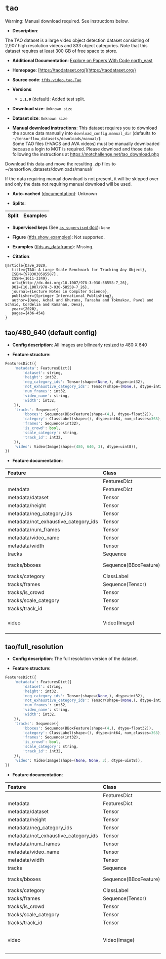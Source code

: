 <div itemscope itemtype="http://schema.org/Dataset">
  <div itemscope itemprop="includedInDataCatalog" itemtype="http://schema.org/DataCatalog">
    <meta itemprop="name" content="TensorFlow Datasets" />
  </div>
  <meta itemprop="name" content="tao" />
  <meta itemprop="description" content="The TAO dataset is a large video object detection dataset consisting of&#10;2,907 high resolution videos and 833 object categories. Note that this dataset&#10;requires at least 300 GB of free space to store.&#10;&#10;To use this dataset:&#10;&#10;```python&#10;import tensorflow_datasets as tfds&#10;&#10;ds = tfds.load(&#x27;tao&#x27;, split=&#x27;train&#x27;)&#10;for ex in ds.take(4):&#10;  print(ex)&#10;```&#10;&#10;See [the guide](https://www.tensorflow.org/datasets/overview) for more&#10;informations on [tensorflow_datasets](https://www.tensorflow.org/datasets).&#10;&#10;" />
  <meta itemprop="url" content="https://www.tensorflow.org/datasets/catalog/tao" />
  <meta itemprop="sameAs" content="https://taodataset.org/" />
  <meta itemprop="citation" content="@article{Dave_2020,&#10;   title={TAO: A Large-Scale Benchmark for Tracking Any Object},&#10;   ISBN={9783030585587},&#10;   ISSN={1611-3349},&#10;   url={http://dx.doi.org/10.1007/978-3-030-58558-7_26},&#10;   DOI={10.1007/978-3-030-58558-7_26},&#10;   journal={Lecture Notes in Computer Science},&#10;   publisher={Springer International Publishing},&#10;   author={Dave, Achal and Khurana, Tarasha and Tokmakov, Pavel and Schmid, Cordelia and Ramanan, Deva},&#10;   year={2020},&#10;   pages={436-454}&#10;}" />
</div>

# `tao`


Warning: Manual download required. See instructions below.

*   **Description**:

The TAO dataset is a large video object detection dataset consisting of 2,907
high resolution videos and 833 object categories. Note that this dataset
requires at least 300 GB of free space to store.

*   **Additional Documentation**:
    <a class="button button-with-icon" href="https://paperswithcode.com/dataset/tao">
    Explore on Papers With Code
    <span class="material-icons icon-after" aria-hidden="true"> north_east
    </span> </a>

*   **Homepage**: [https://taodataset.org/](https://taodataset.org/)

*   **Source code**:
    [`tfds.video.tao.Tao`](https://github.com/tensorflow/datasets/tree/master/tensorflow_datasets/video/tao/tao.py)

*   **Versions**:

    *   **`1.1.0`** (default): Added test split.

*   **Download size**: `Unknown size`

*   **Dataset size**: `Unknown size`

*   **Manual download instructions**: This dataset requires you to
    download the source data manually into `download_config.manual_dir`
    (defaults to `~/tensorflow_datasets/downloads/manual/`):<br/>
    Some TAO files (HVACS and AVA videos) must be manually downloaded because
    a login to MOT is required. Please download and those data following
    the instructions at https://motchallenge.net/tao_download.php

Download this data and move the resulting .zip files to
~/tensorflow_datasets/downloads/manual/

If the data requiring manual download is not present, it will be skipped over
and only the data not requiring manual download will be used.

*   **Auto-cached**
    ([documentation](https://www.tensorflow.org/datasets/performances#auto-caching)):
    Unknown

*   **Splits**:

Split | Examples
:---- | -------:

*   **Supervised keys** (See
    [`as_supervised` doc](https://www.tensorflow.org/datasets/api_docs/python/tfds/load#args)):
    `None`

*   **Figure**
    ([tfds.show_examples](https://www.tensorflow.org/datasets/api_docs/python/tfds/visualization/show_examples)):
    Not supported.

*   **Examples**
    ([tfds.as_dataframe](https://www.tensorflow.org/datasets/api_docs/python/tfds/as_dataframe)):
    Missing.

*   **Citation**:

```
@article{Dave_2020,
   title={TAO: A Large-Scale Benchmark for Tracking Any Object},
   ISBN={9783030585587},
   ISSN={1611-3349},
   url={http://dx.doi.org/10.1007/978-3-030-58558-7_26},
   DOI={10.1007/978-3-030-58558-7_26},
   journal={Lecture Notes in Computer Science},
   publisher={Springer International Publishing},
   author={Dave, Achal and Khurana, Tarasha and Tokmakov, Pavel and Schmid, Cordelia and Ramanan, Deva},
   year={2020},
   pages={436-454}
}
```


## tao/480_640 (default config)

*   **Config description**: All images are bilinearly resized to 480 X 640

*   **Feature structure**:

```python
FeaturesDict({
    'metadata': FeaturesDict({
        'dataset': string,
        'height': int32,
        'neg_category_ids': Tensor(shape=(None,), dtype=int32),
        'not_exhaustive_category_ids': Tensor(shape=(None,), dtype=int32),
        'num_frames': int32,
        'video_name': string,
        'width': int32,
    }),
    'tracks': Sequence({
        'bboxes': Sequence(BBoxFeature(shape=(4,), dtype=float32)),
        'category': ClassLabel(shape=(), dtype=int64, num_classes=363),
        'frames': Sequence(int32),
        'is_crowd': bool,
        'scale_category': string,
        'track_id': int32,
    }),
    'video': Video(Image(shape=(480, 640, 3), dtype=uint8)),
})
```

*   **Feature documentation**:

Feature                              | Class                 | Shape               | Dtype   | Description
:----------------------------------- | :-------------------- | :------------------ | :------ | :----------
                                     | FeaturesDict          |                     |         |
metadata                             | FeaturesDict          |                     |         |
metadata/dataset                     | Tensor                |                     | string  |
metadata/height                      | Tensor                |                     | int32   |
metadata/neg_category_ids            | Tensor                | (None,)             | int32   |
metadata/not_exhaustive_category_ids | Tensor                | (None,)             | int32   |
metadata/num_frames                  | Tensor                |                     | int32   |
metadata/video_name                  | Tensor                |                     | string  |
metadata/width                       | Tensor                |                     | int32   |
tracks                               | Sequence              |                     |         |
tracks/bboxes                        | Sequence(BBoxFeature) | (None, 4)           | float32 |
tracks/category                      | ClassLabel            |                     | int64   |
tracks/frames                        | Sequence(Tensor)      | (None,)             | int32   |
tracks/is_crowd                      | Tensor                |                     | bool    |
tracks/scale_category                | Tensor                |                     | string  |
tracks/track_id                      | Tensor                |                     | int32   |
video                                | Video(Image)          | (None, 480, 640, 3) | uint8   |

## tao/full_resolution

*   **Config description**: The full resolution version of the dataset.

*   **Feature structure**:

```python
FeaturesDict({
    'metadata': FeaturesDict({
        'dataset': string,
        'height': int32,
        'neg_category_ids': Tensor(shape=(None,), dtype=int32),
        'not_exhaustive_category_ids': Tensor(shape=(None,), dtype=int32),
        'num_frames': int32,
        'video_name': string,
        'width': int32,
    }),
    'tracks': Sequence({
        'bboxes': Sequence(BBoxFeature(shape=(4,), dtype=float32)),
        'category': ClassLabel(shape=(), dtype=int64, num_classes=363),
        'frames': Sequence(int32),
        'is_crowd': bool,
        'scale_category': string,
        'track_id': int32,
    }),
    'video': Video(Image(shape=(None, None, 3), dtype=uint8)),
})
```

*   **Feature documentation**:

Feature                              | Class                 | Shape                 | Dtype   | Description
:----------------------------------- | :-------------------- | :-------------------- | :------ | :----------
                                     | FeaturesDict          |                       |         |
metadata                             | FeaturesDict          |                       |         |
metadata/dataset                     | Tensor                |                       | string  |
metadata/height                      | Tensor                |                       | int32   |
metadata/neg_category_ids            | Tensor                | (None,)               | int32   |
metadata/not_exhaustive_category_ids | Tensor                | (None,)               | int32   |
metadata/num_frames                  | Tensor                |                       | int32   |
metadata/video_name                  | Tensor                |                       | string  |
metadata/width                       | Tensor                |                       | int32   |
tracks                               | Sequence              |                       |         |
tracks/bboxes                        | Sequence(BBoxFeature) | (None, 4)             | float32 |
tracks/category                      | ClassLabel            |                       | int64   |
tracks/frames                        | Sequence(Tensor)      | (None,)               | int32   |
tracks/is_crowd                      | Tensor                |                       | bool    |
tracks/scale_category                | Tensor                |                       | string  |
tracks/track_id                      | Tensor                |                       | int32   |
video                                | Video(Image)          | (None, None, None, 3) | uint8   |
